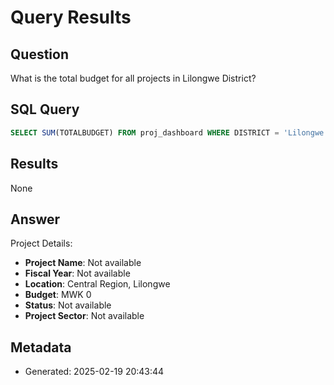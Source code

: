 # Query Results

## Question
What is the total budget for all projects in Lilongwe District?

## SQL Query
```sql
SELECT SUM(TOTALBUDGET) FROM proj_dashboard WHERE DISTRICT = 'Lilongwe'
```

## Results
None

## Answer
Project Details:
* **Project Name**: Not available
* **Fiscal Year**: Not available
* **Location**: Central Region, Lilongwe
* **Budget**: MWK 0
* **Status**: Not available
* **Project Sector**: Not available

## Metadata
- Generated: 2025-02-19 20:43:44
